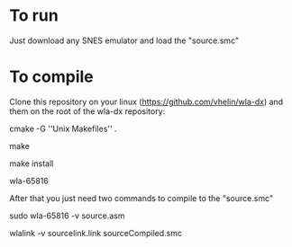 # To run
Just download any SNES emulator and load the "source.smc"
# To compile
Clone this repository on your linux (https://github.com/vhelin/wla-dx) and them on the root of the wla-dx repository:

cmake -G ''Unix Makefiles'' .

make

make install

wla-65816


After that you just need two commands to compile to the "source.smc"

sudo wla-65816 -v source.asm

wlalink -v sourcelink.link sourceCompiled.smc
